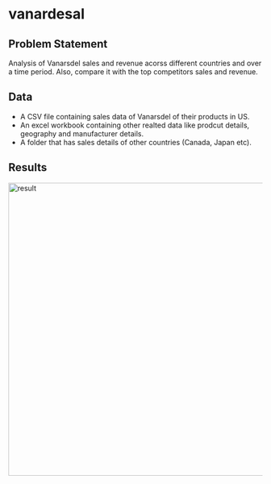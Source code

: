 # vanardesal
## Problem Statement

Analysis of Vanarsdel sales and revenue acorss different countries and over a time period. Also, compare it with the top competitors sales and revenue.

## Data 

* A CSV file containing sales data of Vanarsdel of their products in US. 
* An excel workbook containing other realted data like prodcut details, geography and manufacturer details.
* A folder that has sales details of other countries (Canada, Japan etc).

## Results

<img width="581" alt="result" src="https://github.com/Mahreen11/vanardesal/assets/63392563/573ff758-ebb3-43bd-bc58-e6153483dfc5">
